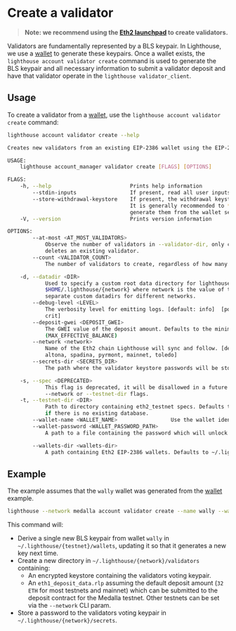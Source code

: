 # Create a validator

[launchpad]: https://launchpad.ethereum.org/

>
> **Note: we recommend using the [Eth2 launchpad][launchpad] to create validators.**

Validators are fundamentally represented by a BLS keypair. In Lighthouse, we
use a [wallet](./wallet-create.md) to generate these keypairs. Once a wallet
exists, the `lighthouse account validator create` command is used to generate
the BLS keypair and all necessary information to submit a validator deposit and
have that validator operate in the `lighthouse validator_client`.

## Usage

To create a validator from a [wallet](./wallet-create.md), use the `lighthouse
account validator create` command:

```bash
lighthouse account validator create --help

Creates new validators from an existing EIP-2386 wallet using the EIP-2333 HD key derivation scheme.

USAGE:
    lighthouse account_manager validator create [FLAGS] [OPTIONS]

FLAGS:
    -h, --help                         Prints help information
        --stdin-inputs                 If present, read all user inputs from stdin instead of tty.
        --store-withdrawal-keystore    If present, the withdrawal keystore will be stored alongside the voting keypair.
                                       It is generally recommended to *not* store the withdrawal key and instead
                                       generate them from the wallet seed when required.
    -V, --version                      Prints version information

OPTIONS:
        --at-most <AT_MOST_VALIDATORS>
            Observe the number of validators in --validator-dir, only creating enough to reach the given count. Never
            deletes an existing validator.
        --count <VALIDATOR_COUNT>
            The number of validators to create, regardless of how many already exist

    -d, --datadir <DIR>
            Used to specify a custom root data directory for lighthouse keys and databases. Defaults to
            $HOME/.lighthouse/{network} where network is the value of the `network` flag Note: Users should specify
            separate custom datadirs for different networks.
        --debug-level <LEVEL>
            The verbosity level for emitting logs. [default: info]  [possible values: info, debug, trace, warn, error,
            crit]
        --deposit-gwei <DEPOSIT_GWEI>
            The GWEI value of the deposit amount. Defaults to the minimum amount required for an active validator
            (MAX_EFFECTIVE_BALANCE)
        --network <network>
            Name of the Eth2 chain Lighthouse will sync and follow. [default: mainnet]  [possible values: medalla,
            altona, spadina, pyrmont, mainnet, toledo]
        --secrets-dir <SECRETS_DIR>
            The path where the validator keystore passwords will be stored. Defaults to ~/.lighthouse/{network}/secrets

    -s, --spec <DEPRECATED>
            This flag is deprecated, it will be disallowed in a future release. This value is now derived from the
            --network or --testnet-dir flags.
    -t, --testnet-dir <DIR>
            Path to directory containing eth2_testnet specs. Defaults to a hard-coded Lighthouse testnet. Only effective
            if there is no existing database.
        --wallet-name <WALLET_NAME>                 Use the wallet identified by this name
        --wallet-password <WALLET_PASSWORD_PATH>
            A path to a file containing the password which will unlock the wallet.

        --wallets-dir <wallets-dir>
            A path containing Eth2 EIP-2386 wallets. Defaults to ~/.lighthouse/{network}/wallets
```

## Example

The example assumes that the `wally` wallet was generated from the
[wallet](./wallet-create.md) example.

```bash
lighthouse --network medalla account validator create --name wally --wallet-password wally.pass --count 1
```

This command will:

- Derive a single new BLS keypair from wallet `wally` in `~/.lighthouse/{testnet}/wallets`, updating it so that it generates a
    new key next time.
- Create a new directory in `~/.lighthouse/{network}/validators` containing:
    - An encrypted keystore containing the validators voting keypair.
	- An `eth1_deposit_data.rlp` assuming the default deposit amount (`32 ETH`
		for most testnets and mainnet) which can be submitted to the deposit
		contract for the Medalla testnet. Other testnets can be set via the
		`--network` CLI param.
- Store a password to the validators voting keypair in `~/.lighthouse/{network}/secrets`.
